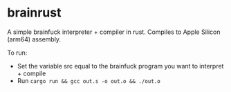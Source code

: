 # brainrust

A simple brainfuck interpreter + compiler in rust. Compiles to Apple Silicon (arm64) assembly.

To run:

- Set the variable src equal to the brainfuck program you want to interpret + compile
- Run `cargo run && gcc out.s -o out.o && ./out.o`
